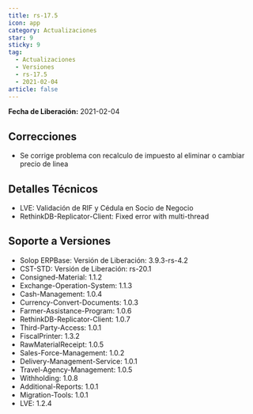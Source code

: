 ```yaml
---
title: rs-17.5
icon: app
category: Actualizaciones
star: 9
sticky: 9
tag:
  - Actualizaciones
  - Versiones
  - rs-17.5
  - 2021-02-04
article: false
---
```


**Fecha de Liberación:** 2021-02-04

## Correcciones

- Se corrige problema con recalculo de impuesto al eliminar o cambiar precio de linea

## Detalles Técnicos

- LVE: Validación de RIF y Cédula en Socio de Negocio
- RethinkDB-Replicator-Client: Fixed error with multi-thread

## Soporte a Versiones

- Solop ERPBase: Versión de Liberación: 3.9.3-rs-4.2
- CST-STD: Versión de Liberación: rs-20.1
- Consigned-Material: 1.1.2
- Exchange-Operation-System: 1.1.3
- Cash-Management: 1.0.4
- Currency-Convert-Documents: 1.0.3
- Farmer-Assistance-Program: 1.0.6
- RethinkDB-Replicator-Client: 1.0.7
- Third-Party-Access: 1.0.1
- FiscalPrinter: 1.3.2
- RawMaterialReceipt: 1.0.5
- Sales-Force-Management: 1.0.2
- Delivery-Management-Service: 1.0.1
- Travel-Agency-Management: 1.0.5
- Withholding: 1.0.8
- Additional-Reports: 1.0.1
- Migration-Tools: 1.0.1
- LVE: 1.2.4

